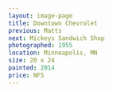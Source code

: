 ```yaml
---
layout: image-page
title: Downtown Chevrolet
previous: Matts
next: Mickeys Sandwich Shop
photographed: 1955
location: Minneapolis, MN 
size: 20 x 24
painted: 2014
price: NFS
---
```

